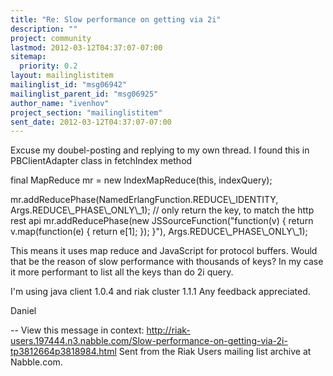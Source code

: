 ```yaml
---
title: "Re: Slow performance on getting via 2i"
description: ""
project: community
lastmod: 2012-03-12T04:37:07-07:00
sitemap:
  priority: 0.2
layout: mailinglistitem
mailinglist_id: "msg06942"
mailinglist_parent_id: "msg06925"
author_name: "ivenhov"
project_section: "mailinglistitem"
sent_date: 2012-03-12T04:37:07-07:00
---
```



Excuse my doubel-posting and replying to my own thread.
I found this in PBClientAdapter class in fetchIndex method

 final MapReduce mr = new IndexMapReduce(this, indexQuery);

 mr.addReducePhase(NamedErlangFunction.REDUCE\\_IDENTITY,
Args.REDUCE\\_PHASE\\_ONLY\\_1);
 // only return the key, to match the http rest api
 mr.addReducePhase(new JSSourceFunction("function(v) { return
v.map(function(e) { return e[1]; }); }"), Args.REDUCE\\_PHASE\\_ONLY\\_1);

This means it uses map reduce and JavaScript for protocol buffers.
Would that be the reason of slow performance with thousands of keys?
In my case it more performant to list all the keys than do 2i query.

I'm using java client 1.0.4 and riak cluster 1.1.1
Any feedback appreciated.

Daniel

--
View this message in context: 
http://riak-users.197444.n3.nabble.com/Slow-performance-on-getting-via-2i-tp3812664p3818984.html
Sent from the Riak Users mailing list archive at Nabble.com.

